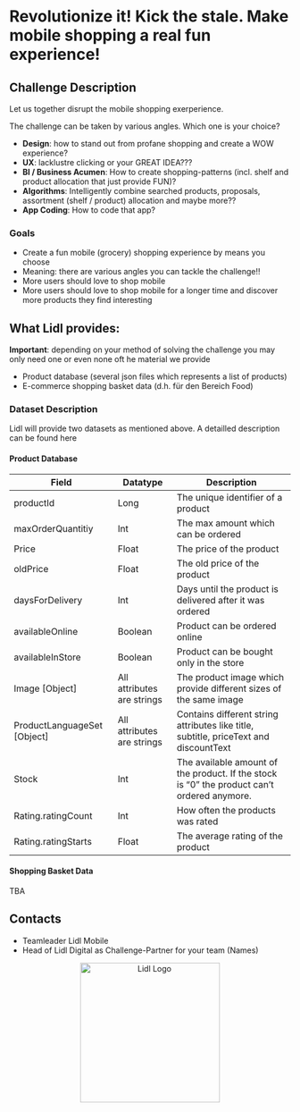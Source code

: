 # Revolutionize it! Kick the stale. Make mobile shopping a real fun experience!

## Challenge Description
Let us together disrupt the mobile shopping exerperience.

The challenge can be taken by various angles. Which one is your choice?

- **Design**: how to stand out from profane shopping and create a WOW experience?
- **UX**: lacklustre clicking or your GREAT IDEA???
- **BI / Business Acumen**: How to create shopping-patterns (incl. shelf and product allocation that just provide FUN)?
- **Algorithms**: Intelligently combine searched products, proposals, assortment (shelf / product) allocation and maybe more??
- **App Coding**: How to code that app?

### Goals

- Create a fun mobile (grocery) shopping experience by means you choose
- Meaning: there are various angles you can tackle the challenge!!
- More users should love to shop mobile
- More users should love to shop mobile for a longer time and discover more products they find interesting


## What Lidl provides:
**Important**: depending on your method of solving the challenge you may only need one or even none oft he material we provide
-	Product database (several json files which represents a list of products)
- E-commerce shopping basket data (d.h. für den Bereich Food)

### Dataset Description

Lidl will provide two datasets as mentioned above. A detailled description can be found here

#### Product Database
| Field                       	| Datatype                   	| Description                                                                                 	|
|-----------------------------	|----------------------------	|---------------------------------------------------------------------------------------------	|
| productId                   	| Long                       	| The unique identifier of a product                                                          	|
| maxOrderQuantitiy           	| Int                        	| The max amount which can be ordered                                                         	|
| Price                       	| Float                      	| The price of the product                                                                    	|
| oldPrice                    	| Float                      	| The old price of the product                                                                	|
| daysForDelivery             	| Int                        	| Days until the product is delivered after it was ordered                                    	|
| availableOnline             	| Boolean                    	| Product can be ordered online                                                               	|
| availableInStore            	| Boolean                    	| Product can be bought only in the store                                                     	|
| Image [Object]              	| All attributes are strings 	| The product image which provide different sizes of the same image                           	|
| ProductLanguageSet [Object] 	| All attributes are strings 	| Contains different string attributes like title, subtitle, priceText and discountText       	|
| Stock                       	| Int                        	| The available amount of the product. If the stock is “0” the product can’t ordered anymore. 	|
| Rating.ratingCount          	| Int                        	| How often the products was rated                                                            	|
| Rating.ratingStarts         	| Float                      	| The average rating of the product                                                           	|

#### Shopping Basket Data
TBA

## Contacts
- Teamleader Lidl Mobile 
- Head of Lidl Digital as Challenge-Partner for your team (Names)

<p align="center">
    <img alt="Lidl Logo" src="http://www.lidl.com/images/logo.svg" width="250px" />
</p>
